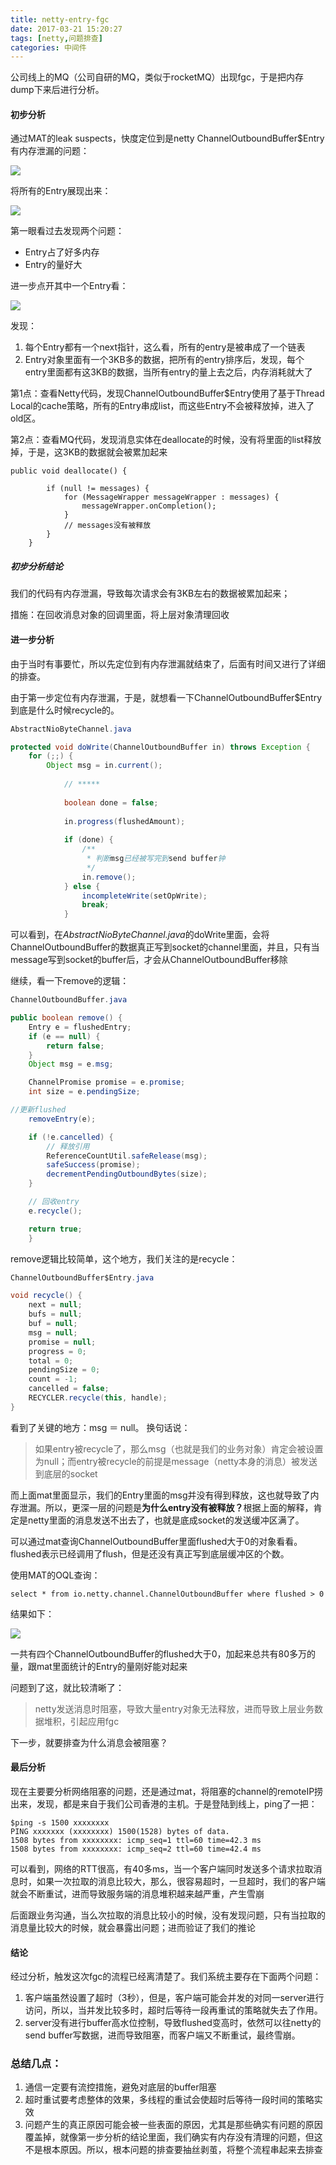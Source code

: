 ```yaml
---
title: netty-entry-fgc
date: 2017-03-21 15:20:27
tags: [netty,问题排查]
categories: 中间件
---
```


公司线上的MQ（公司自研的MQ，类似于rocketMQ）出现fgc，于是把内存dump下来后进行分析。


#### 初步分析

通过MAT的leak suspects，快度定位到是netty ChannelOutboundBuffer$Entry有内存泄漏的问题：

![](/images/middleware/netty-entry-fgc-01.png)

将所有的Entry展现出来：

![](/images/middleware/netty-entry-fgc-02.png)

第一眼看过去发现两个问题：

* Entry占了好多内存
* Entry的量好大

进一步点开其中一个Entry看：

![](/images/middleware/netty-entry-fgc-03.png)

发现：

1. 每个Entry都有一个next指针，这么看，所有的entry是被串成了一个链表
2. Entry对象里面有一个3KB多的数据，把所有的entry排序后，发现，每个entry里面都有这3KB的数据，当所有entry的量上去之后，内存消耗就大了

第1点：查看Netty代码，发现ChannelOutboundBuffer$Entry使用了基于Thread Local的cache策略，所有的Entry串成list，而这些Entry不会被释放掉，进入了old区。

第2点：查看MQ代码，发现消息实体在deallocate的时候，没有将里面的list释放掉，于是，这3KB的数据就会被累加起来

```
public void deallocate() {

        if (null != messages) {
            for (MessageWrapper messageWrapper : messages) {
                messageWrapper.onCompletion();
            }
            // messages没有被释放
        }
    }

```

##### 初步分析结论

我们的代码有内存泄漏，导致每次请求会有3KB左右的数据被累加起来；

措施：在回收消息对象的回调里面，将上层对象清理回收


#### 进一步分析

由于当时有事要忙，所以先定位到有内存泄漏就结束了，后面有时间又进行了详细的排查。

由于第一步定位有内存泄漏，于是，就想看一下ChannelOutboundBuffer$Entry到底是什么时候recycle的。

```java
AbstractNioByteChannel.java

protected void doWrite(ChannelOutboundBuffer in) throws Exception {
	for (;;) {
	    Object msg = in.current();
	        
	        // *****
	    
	        boolean done = false;
	    
	        in.progress(flushedAmount);
	
	        if (done) {
	            /**
	             * 判断msg已经被写完到send buffer钟
	             */
	            in.remove();
	        } else {
	            incompleteWrite(setOpWrite);
	            break;
	        }

```

可以看到，在<em>AbstractNioByteChannel.java</em>的doWrite里面，会将ChannelOutboundBuffer的数据真正写到socket的channel里面，并且，只有当message写到socket的buffer后，才会从ChannelOutboundBuffer移除

继续，看一下remove的逻辑：

```java
ChannelOutboundBuffer.java

public boolean remove() {
    Entry e = flushedEntry;
    if (e == null) {
        return false;
    }
    Object msg = e.msg;

    ChannelPromise promise = e.promise;
    int size = e.pendingSize;

//更新flushed
    removeEntry(e);

    if (!e.cancelled) {
        // 释放引用
        ReferenceCountUtil.safeRelease(msg);
        safeSuccess(promise);
        decrementPendingOutboundBytes(size);
    }

    // 回收entry
    e.recycle();

    return true;
    }

```

remove逻辑比较简单，这个地方，我们关注的是recycle：

```java
ChannelOutboundBuffer$Entry.java

void recycle() {
    next = null;
    bufs = null;
    buf = null;
    msg = null;
    promise = null;
    progress = 0;
    total = 0;
    pendingSize = 0;
    count = -1;
    cancelled = false;
    RECYCLER.recycle(this, handle);
}
```

看到了关键的地方：msg ＝ null。 换句话说：

> 如果entry被recycle了，那么msg（也就是我们的业务对象）肯定会被设置为null；而entry被recycle的前提是message（netty本身的消息）被发送到底层的socket


而上面mat里面显示，我们的Entry里面的msg并没有得到释放，这也就导致了内存泄漏。所以，更深一层的问题是<strong>为什么entry没有被释放？</strong>根据上面的解释，肯定是netty里面的消息发送不出去了，也就是底成socket的发送缓冲区满了。

可以通过mat查询ChannelOutboundBuffer里面flushed大于0的对象看看。flushed表示已经调用了flush，但是还没有真正写到底层缓冲区的个数。

使用MAT的OQL查询：

```
select * from io.netty.channel.ChannelOutboundBuffer where flushed > 0
```

结果如下：

![](/images/middleware/netty-entry-fgc-04.png)

一共有四个ChannelOutboundBuffer的flushed大于0，加起来总共有80多万的量，跟mat里面统计的Entry的量刚好能对起来

问题到了这，就比较清晰了：

> netty发送消息时阻塞，导致大量entry对象无法释放，进而导致上层业务数据堆积，引起应用fgc

下一步，就要排查为什么消息会被阻塞？

#### 最后分析

现在主要要分析网络阻塞的问题，还是通过mat，将阻塞的channel的remoteIP捞出来，发现，都是来自于我们公司香港的主机。于是登陆到线上，ping了一把：

```
$ping -s 1500 xxxxxxxx
PING xxxxxxx (xxxxxxxx) 1500(1528) bytes of data.
1508 bytes from xxxxxxxx: icmp_seq=1 ttl=60 time=42.3 ms
1508 bytes from xxxxxxxx: icmp_seq=2 ttl=60 time=42.4 ms

```

可以看到，网络的RTT很高，有40多ms，当一个客户端同时发送多个请求拉取消息时，如果一次拉取的消息比较大，那么，很容易超时，一旦超时，我们的客户端就会不断重试，进而导致服务端的消息堆积越来越严重，产生雪崩

后面跟业务沟通，当么次拉取的消息比较小的时候，没有发现问题，只有当拉取的消息量比较大的时候，就会暴露出问题；进而验证了我们的推论

#### 结论

经过分析，触发这次fgc的流程已经离清楚了。我们系统主要存在下面两个问题：

1. 客户端虽然设置了超时（3秒），但是，客户端可能会并发的对同一server进行访问，所以，当并发比较多时，超时后等待一段再重试的策略就失去了作用。
2. server没有进行buffer高水位控制，导致flushed变高时，依然可以往netty的send buffer写数据，进而导致阻塞，而客户端又不断重试，最终雪崩。

### 总结几点：

1. 通信一定要有流控措施，避免对底层的buffer阻塞
2. 超时重试要考虑整体的效果，多线程的重试会使超时后等待一段时间的策略实效
3. 问题产生的真正原因可能会被一些表面的原因，尤其是那些确实有问题的原因覆盖掉，就像第一步分析的结论里面，我们确实有内存没有清理的问题，但这不是根本原因。所以，根本问题的排查要抽丝剥茧，将整个流程串起来去排查